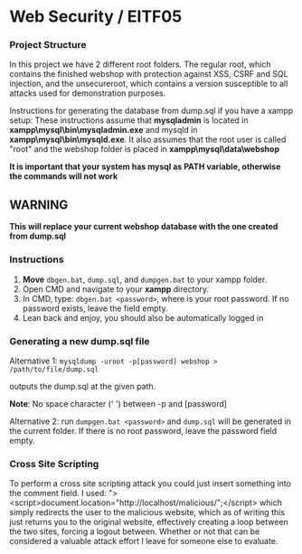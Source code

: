 # Web Security / EITF05 
### Project Structure ###
In this project we have 2 different root folders. The regular root, which contains the finished webshop with protection against XSS, CSRF and SQL injection, and the unsecureroot, which contains a version susceptible to all attacks used for demonstration purposes. 

Instructions for generating the database from dump.sql if you have a xampp setup:
These instructions assume that **mysqladmin** is located in **xampp\mysql\bin\mysqladmin.exe** 
and mysqld in **xampp\mysql\bin\mysqld.exe**.
It also assumes that the root user is called "root" and the webshop folder is placed in 
**xampp\mysql\data\webshop**


**It is important that your system has mysql as PATH variable, otherwise the commands will not work**
## WARNING ##

**This will replace your current webshop database with the one created from dump.sql**

### Instructions ###
1. **Move** `dbgen.bat`, `dump.sql`, and `dumpgen.bat` to your xampp folder.
2. Open CMD and navigate to your **xampp** directory.
3. In CMD, type:  `dbgen.bat <password>`, where <password> is your root password. If no password 
exists, leave the field empty.
4. Lean back and enjoy, you should also be automatically logged in


### Generating a new dump.sql file ###
Alternative 1: `mysqldump -uroot -p[password] webshop > /path/to/file/dump.sql`

outputs the dump.sql at the given path.

**Note**: No space character (' ') between -p and [password]

Alternative 2: run `dumpgen.bat <password>` and `dump.sql` will be generated in the current folder.
If there is no root password, leave the password field empty.

### Cross Site Scripting ###
To perform a cross site scripting attack you could just insert something into the comment field. I used:
">\<script\>document.location="http://localhost/malicious/";\</script\> 
which simply redirects the user to the malicious website, which as of writing this just returns you to the original website, effectively creating a loop between the two sites, forcing a logout between. Whether or not that can be considered a valuable attack effort I leave for someone else to evaluate.

